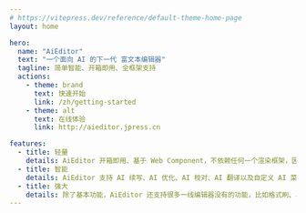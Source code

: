 ```yaml
---
# https://vitepress.dev/reference/default-theme-home-page
layout: home

hero:
  name: "AiEditor"
  text: "一个面向 AI 的下一代 富文本编辑器"
  tagline: 简单智能、开箱即用、全框架支持
  actions:
    - theme: brand
      text: 快速开始 
      link: /zh/getting-started
    - theme: alt
      text: 在线体验
      link: http://aieditor.jpress.cn

features:
  - title: 轻量
    details: AiEditor 开箱即用、基于 Web Component，不依赖任何一个渲染框架，因此，几乎可以和任何开发框架兼容使用。
  - title: 智能
    details: AiEditor 支持 AI 续写、AI 优化、AI 校对、AI 翻译以及自定义 AI 菜单及其 Prompts。支持对接星火大模型、文心一言、ChatGPT 以及私有大模型。
  - title: 强大
    details: 除了基本功能，AiEditor 还支持很多一线编辑器没有的功能，比如格式刷、单元格的合并与解除、亮色主题、暗色主题、手机适配等等功能。
---
```



